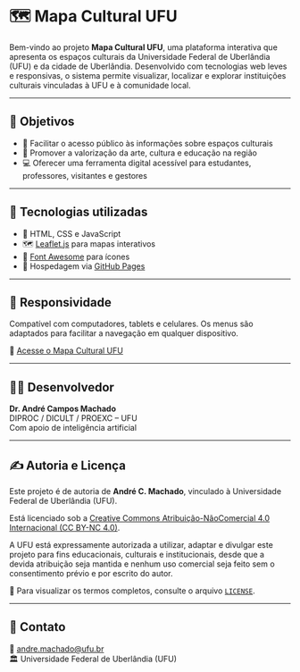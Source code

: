 # 🗺️ Mapa Cultural UFU

Bem-vindo ao projeto **Mapa Cultural UFU**, uma plataforma interativa que apresenta os espaços culturais da Universidade Federal de Uberlândia (UFU) e da cidade de Uberlândia. Desenvolvido com tecnologias web leves e responsivas, o sistema permite visualizar, localizar e explorar instituições culturais vinculadas à UFU e à comunidade local.

---

## 🎯 Objetivos

- 📌 Facilitar o acesso público às informações sobre espaços culturais
- 🎨 Promover a valorização da arte, cultura e educação na região
- 💻 Oferecer uma ferramenta digital acessível para estudantes, professores, visitantes e gestores

---

## 🧰 Tecnologias utilizadas

- 🧱 HTML, CSS e JavaScript
- 🗺️ [Leaflet.js](https://leafletjs.com/) para mapas interativos
- 🎯 [Font Awesome](https://fontawesome.com/) para ícones
- 🚀 Hospedagem via [GitHub Pages](https://pages.github.com/)

---

## 📱 Responsividade

Compatível com computadores, tablets e celulares. Os menus são adaptados para facilitar a navegação em qualquer dispositivo.

🔗 [Acesse o Mapa Cultural UFU](https://diprocufu.github.io/mapaculturalufu/)

---

## 👨‍💻 Desenvolvedor

**Dr. André Campos Machado**  
DIPROC / DICULT / PROEXC – UFU  
Com apoio de inteligência artificial

---

## ✍️ Autoria e Licença

Este projeto é de autoria de **André C. Machado**, vinculado à Universidade Federal de Uberlândia (UFU).

Está licenciado sob a [Creative Commons Atribuição-NãoComercial 4.0 Internacional (CC BY-NC 4.0)](http://creativecommons.org/licenses/by-nc/4.0/).

A UFU está expressamente autorizada a utilizar, adaptar e divulgar este projeto para fins educacionais, culturais e institucionais, desde que a devida atribuição seja mantida e nenhum uso comercial seja feito sem o consentimento prévio e por escrito do autor.

📄 Para visualizar os termos completos, consulte o arquivo [`LICENSE`](./LICENSE).

---

## 💬 Contato

📧 andre.machado@ufu.br  
🏛️ Universidade Federal de Uberlândia (UFU)
